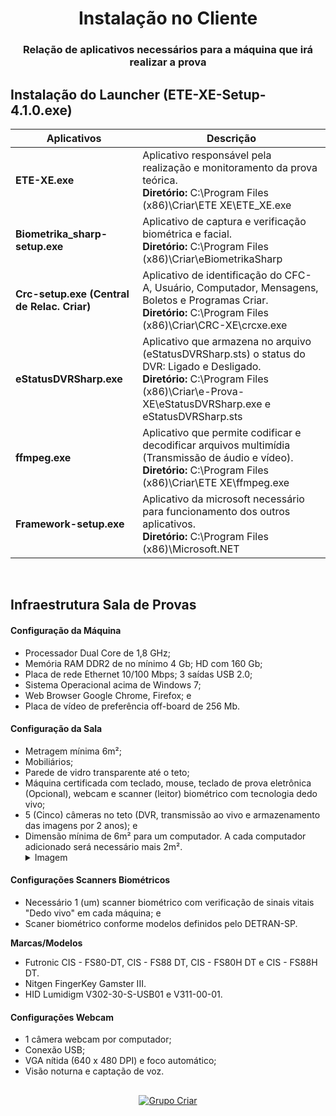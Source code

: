 <div align="Center">
  
  #  Instalação no Cliente 

  ### Relação de aplicativos necessários para a máquina que irá realizar a prova
</div>

## Instalação do Launcher (ETE-XE-Setup-4.1.0.exe)
| Aplicativos                                     | Descrição                                          |
|-------------------------------------------------|----------------------------------------------------|
| **ETE-XE.exe**                                  | Aplicativo responsável pela realização e monitoramento da prova teórica. <br /> **Diretório:** C:\Program Files (x86)\Criar\ETE XE\ETE_XE.exe                                                         |
| **Biometrika_sharp-setup.exe**                  | Aplicativo de captura e verificação biométrica e facial.<br /> **Diretório:** C:\Program Files (x86)\Criar\eBiometrikaSharp                                                                           |
| **Crc-setup.exe (Central de Relac. Criar)**     | Aplicativo de identificação do CFC-A, Usuário, Computador, Mensagens, Boletos e Programas Criar.<br /> **Diretório:** C:\Program Files (x86)\Criar\CRC-XE\crcxe.exe                                    |
| **eStatusDVRSharp.exe**                         | Aplicativo que armazena no arquivo (eStatusDVRSharp.sts) o status do DVR: Ligado e Desligado.<br />**Diretório:** C:\Program Files (x86)\Criar\e-Prova-XE\eStatusDVRSharp.exe e eStatusDVRSharp.sts |
| **ffmpeg.exe**                                  | Aplicativo que permite codificar e decodificar arquivos multimídia (Transmissão de áudio e vídeo).<br />**Diretório:** C:\Program Files (x86)\Criar\ETE XE\ffmpeg.exe                             |
| **Framework-setup.exe**                         | Aplicativo da microsoft necessário para funcionamento dos outros aplicativos.<br />**Diretório:** C:\Program Files (x86)\Microsoft.NET                                                   |

<br />

## Infraestrutura Sala de Provas

#### Configuração da Máquina
  - Processador Dual Core de 1,8 GHz;
  - Memória RAM DDR2 de no mínimo 4 Gb; HD com 160 Gb;
  - Placa de rede Ethernet 10/100 Mbps; 3 saídas USB 2.0;
  - Sistema Operacional acima de Windows 7;
  - Web Browser Google Chrome, Firefox; e
  - Placa de vídeo de preferência off-board de 256 Mb.

#### Configuração da Sala
  - Metragem mínima 6m²;
  - Mobiliários;
  - Parede de vidro transparente até o teto;
  - Máquina certificada com teclado, mouse, teclado de prova eletrônica (Opcional),
    webcam e scanner (leitor) biométrico com tecnologia dedo vivo;
  - 5 (Cinco) câmeras no teto (DVR, transmissão ao vivo e armazenamento das imagens por 2 anos); e
  - Dimensão mínima de 6m² para um computador. A cada computador adicionado será necessário mais 2m².
    <details><summary>Imagem</summary>
      <img src="https://user-images.githubusercontent.com/117082797/200314710-f3617e43-fdde-43f1-8d3e-3137caf10d99.png">
    </details> 

#### Configurações Scanners Biométricos
  - Necessário 1 (um) scanner biométrico com verificação de sinais vitais "Dedo vivo" em cada máquina; e
  - Scaner biométrico conforme modelos definidos pelo DETRAN-SP.

  **Marcas/Modelos**
  
  - Futronic
    CIS - FS80-DT, CIS - FS88 DT, CIS - FS80H DT e CIS - FS88H DT.
  - Nitgen
    FingerKey Gamster III.
  - HID Lumidigm
    V302-30-S-USB01 e V311-00-01.

#### Configurações Webcam
  - 1 câmera webcam por computador;
  - Conexão USB;
  - VGA nítida (640 x 480 DPI) e foco automático;
  - Visão noturna e captação de voz.

##

<!-- Logo Rodapé -->
<div align="Center">
  <a href="https://grupocriar.com.br/">
    <img src="https://user-images.githubusercontent.com/117082797/201110300-c0fc384f-2efb-4160-9d48-fa8dfb2ef26a.png" alt="Grupo Criar">
  </a>
</div>